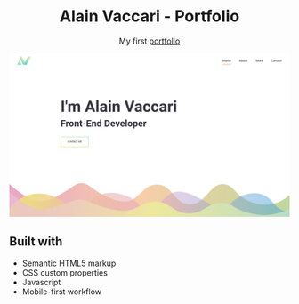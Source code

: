 <h1 align="center">
  Alain Vaccari - Portfolio
</h1>

<p align="center">
 My first <a href="https://alain-sys.github.io/portfolio/" target="_blank">portfolio</a>
</p>

 <img src="images/image-portfolio.png" alt="Alain Vaccari portfolio"/>


## Built with

- Semantic HTML5 markup
- CSS custom properties
- Javascript
- Mobile-first workflow
